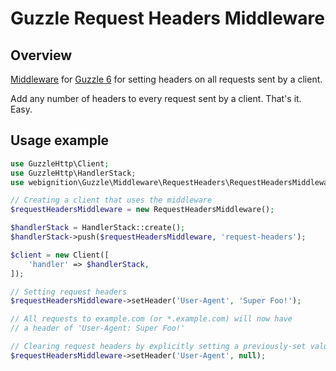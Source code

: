 # Guzzle Request Headers Middleware

## Overview

[Middleware](http://docs.guzzlephp.org/en/stable/handlers-and-middleware.html#middleware) for [Guzzle 6](http://docs.guzzlephp.org/en/stable/) for setting headers on all requests sent by a client.

Add any number of headers to every request sent by a client. That's it. Easy.

## Usage example

```php
use GuzzleHttp\Client;
use GuzzleHttp\HandlerStack;
use webignition\Guzzle\Middleware\RequestHeaders\RequestHeadersMiddleware;

// Creating a client that uses the middleware
$requestHeadersMiddleware = new RequestHeadersMiddleware();

$handlerStack = HandlerStack::create();
$handlerStack->push($requestHeadersMiddleware, 'request-headers');

$client = new Client([
    'handler' => $handlerStack,
]);

// Setting request headers
$requestHeadersMiddleware->setHeader('User-Agent', 'Super Foo!');

// All requests to example.com (or *.example.com) will now have
// a header of 'User-Agent: Super Foo!'

// Clearing request headers by explicitly setting a previously-set value to null
$requestHeadersMiddleware->setHeader('User-Agent', null);
```
